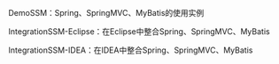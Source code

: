 DemoSSM：Spring、SpringMVC、MyBatis的使用实例



IntegrationSSM-Eclipse：在Eclipse中整合Spring、SpringMVC、MyBatis

IntegrationSSM-IDEA：在IDEA中整合Spring、SpringMVC、MyBatis

